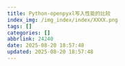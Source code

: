 ```yaml
---
title: Python-openpyxl写入性能的比较
index_img: /img_index/index/XXXX.png
tags: []
categories: []
abbrlink: 24240
date: 2025-08-20 18:57:48
updated: 2025-08-20 18:57:48
---
```

